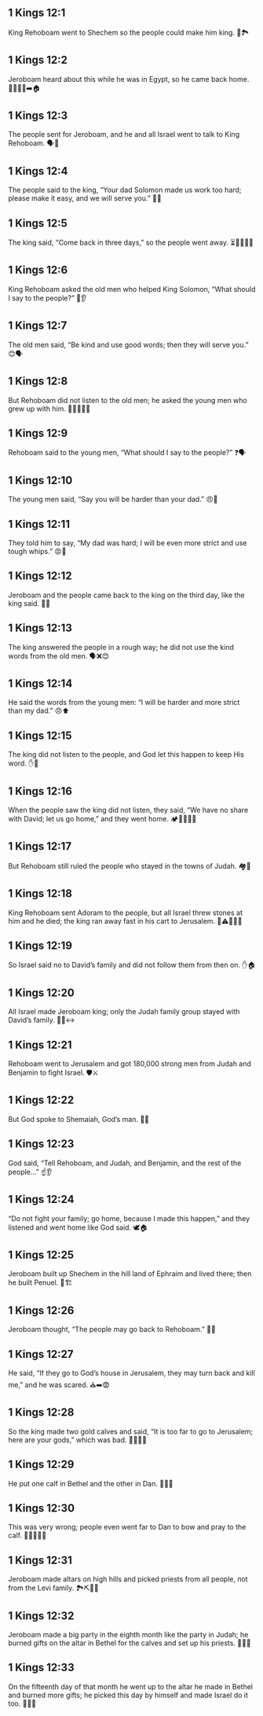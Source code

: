 ## 1 Kings 12:1
King Rehoboam went to Shechem so the people could make him king. 👑🏞️
## 1 Kings 12:2
Jeroboam heard about this while he was in Egypt, so he came back home. 🧍‍♂️🇪🇬➡️🏠
## 1 Kings 12:3
The people sent for Jeroboam, and he and all Israel went to talk to King Rehoboam. 🗣️👥
## 1 Kings 12:4
The people said to the king, “Your dad Solomon made us work too hard; please make it easy, and we will serve you.” 🙏🧱
## 1 Kings 12:5
The king said, “Come back in three days,” so the people went away. ⏳🚶‍♂️🚶‍♀️
## 1 Kings 12:6
King Rehoboam asked the old men who helped King Solomon, “What should I say to the people?” 👴👂
## 1 Kings 12:7
The old men said, “Be kind and use good words; then they will serve you.” 😊🗣️
## 1 Kings 12:8
But Rehoboam did not listen to the old men; he asked the young men who grew up with him. 🙅‍♂️🧑‍🤝‍🧑
## 1 Kings 12:9
Rehoboam said to the young men, “What should I say to the people?” ❓🗣️
## 1 Kings 12:10
The young men said, “Say you will be harder than your dad.” 😠🔨
## 1 Kings 12:11
They told him to say, “My dad was hard; I will be even more strict and use tough whips.” 😡📣
## 1 Kings 12:12
Jeroboam and the people came back to the king on the third day, like the king said. 📅👥
## 1 Kings 12:13
The king answered the people in a rough way; he did not use the kind words from the old men. 🗣️❌😊
## 1 Kings 12:14
He said the words from the young men: “I will be harder and more strict than my dad.” 😠⬆️
## 1 Kings 12:15
The king did not listen to the people, and God let this happen to keep His word. ✋📜
## 1 Kings 12:16
When the people saw the king did not listen, they said, “We have no share with David; let us go home,” and they went home. 🏕️🚶‍♂️🚶‍♀️
## 1 Kings 12:17
But Rehoboam still ruled the people who stayed in the towns of Judah. 🏘️👑
## 1 Kings 12:18
King Rehoboam sent Adoram to the people, but all Israel threw stones at him and he died; the king ran away fast in his cart to Jerusalem. 🧱⚠️🏃‍♂️🛞
## 1 Kings 12:19
So Israel said no to David’s family and did not follow them from then on. ✋🏠
## 1 Kings 12:20
All Israel made Jeroboam king; only the Judah family group stayed with David’s family. 👑👥↔️
## 1 Kings 12:21
Rehoboam went to Jerusalem and got 180,000 strong men from Judah and Benjamin to fight Israel. 🛡️⚔️
## 1 Kings 12:22
But God spoke to Shemaiah, God’s man. 📣🙏
## 1 Kings 12:23
God said, “Tell Rehoboam, and Judah, and Benjamin, and the rest of the people…” ☝️👂
## 1 Kings 12:24
“Do not fight your family; go home, because I made this happen,” and they listened and went home like God said. 🕊️🏠
## 1 Kings 12:25
Jeroboam built up Shechem in the hill land of Ephraim and lived there; then he built Penuel. 🧱🏗️
## 1 Kings 12:26
Jeroboam thought, “The people may go back to Rehoboam.” 🤔🔙
## 1 Kings 12:27
He said, “If they go to God’s house in Jerusalem, they may turn back and kill me,” and he was scared. ⛪➡️😨
## 1 Kings 12:28
So the king made two gold calves and said, “It is too far to go to Jerusalem; here are your gods,” which was bad. 🐄🐄✨❌
## 1 Kings 12:29
He put one calf in Bethel and the other in Dan. 📍🐄📍
## 1 Kings 12:30
This was very wrong; people even went far to Dan to bow and pray to the calf. 🚶‍♂️🐄🙏❌
## 1 Kings 12:31
Jeroboam made altars on high hills and picked priests from all people, not from the Levi family. 🏞️⛏️👤❌
## 1 Kings 12:32
Jeroboam made a big party in the eighth month like the party in Judah; he burned gifts on the altar in Bethel for the calves and set up his priests. 🎉🔥🐄
## 1 Kings 12:33
On the fifteenth day of that month he went up to the altar he made in Bethel and burned more gifts; he picked this day by himself and made Israel do it too. 📅🔥❌
